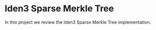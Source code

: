 # Iden3 Sparse Merkle Tree

In this project we review the Iden3 Sparse Merkle Tree implementation.

